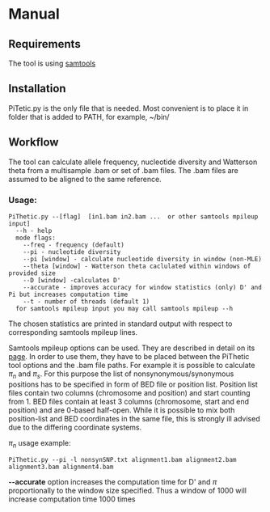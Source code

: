 
# Manual
## Requirements
The tool is using [samtools](https://www.htslib.org/) 
## Installation
PiTetic.py is the only file that is needed. Most convenient is to place it in folder that is added to PATH, for example, ~/bin/
## Workflow
The tool can calculate allele frequency, nucleotide diversity and  Watterson theta from a multisample .bam or set of .bam files. 
The .bam files are assumed to be aligned to the same reference.
### Usage:

    PiThetic.py --[flag]  [in1.bam in2.bam ...  or other samtools mpileup input]
      --h - help
      mode flags: 
        --freq - frequency (default)
        --pi - nucleotide diversity
        --pi [window] - calculate nucleotide diversity in window (non-MLE)
        --theta [window] - Watterson theta caclulated within windows of provided size
        --D [window] -calculates D'
        --accurate - improves accuracy for window statistics (only) D' and Pi but increases computation time
        --t - number of threads (default 1)
      for samtools mpileup input you may call samtools mpileup --h 

The chosen statistics are printed in standard output with respect to corresponding samtools mpileup lines.

Samtools mpileup options can be used. They are described in detail on its [page](https://www.htslib.org/doc/samtools-mpileup.html). In order to use them,
they have to be placed between the PiThetic tool options and the .bam file paths. For example it is possible to calculate $\pi_n$ and $\pi_s$. 
For this purpose the list of nonsynonymous/synonymous positions has to be specified in form of BED file or position list. Position list files contain two columns 
(chromosome and position) and start counting from 1. BED files contain at least 3 columns (chromosome, start and end position) and are 0-based half-open.
While it is possible to mix both position-list and BED coordinates in the same file, this is strongly ill advised due to the differing coordinate systems.

$\pi_n$ usage example:

    PiThetic.py --pi -l nonsynSNP.txt alignment1.bam alignment2.bam alignment3.bam alignment4.bam 
__--accurate__ option increases the computation time for D' and $\pi$ proportionally to the window size specified. Thus a window of 1000 will increase computation time 1000 times
